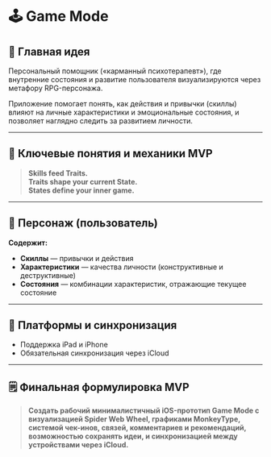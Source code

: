 # 🕹️ Game Mode

## 🔖 Главная идея

Персональный помощник («карманный психотерапевт»), где внутренние состояния и развитие пользователя визуализируются через метафору RPG-персонажа.

Приложение помогает понять, как действия и привычки (скиллы) влияют на личные характеристики и эмоциональные состояния, и позволяет наглядно следить за развитием личности.

---

## 📌 Ключевые понятия и механики MVP

> **Skills feed Traits.**  
> **Traits shape your current State.**  
> **States define your inner game.**

---

## 🧑 Персонаж (пользователь)

**Содержит:**

- **Скиллы** — привычки и действия
- **Характеристики** — качества личности (конструктивные и деструктивные)
- **Состояния** — комбинации характеристик, отражающие текущее состояние

---

## 📲 Платформы и синхронизация

- Поддержка iPad и iPhone
- Обязательная синхронизация через iCloud

---

## 🗒️ Финальная формулировка MVP

> **Создать рабочий минималистичный iOS-прототип Game Mode с визуализацией Spider Web Wheel, графиками MonkeyType, системой чек-инов, связей, комментариев и рекомендаций, возможностью сохранять идеи, и синхронизацией между устройствами через iCloud.**

